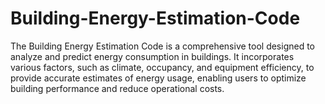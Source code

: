 # Building-Energy-Estimation-Code
The Building Energy Estimation Code is a comprehensive tool designed to analyze and predict energy consumption in buildings. It incorporates various factors, such as climate, occupancy, and equipment efficiency, to provide accurate estimates of energy usage, enabling users to optimize building performance and reduce operational costs.
